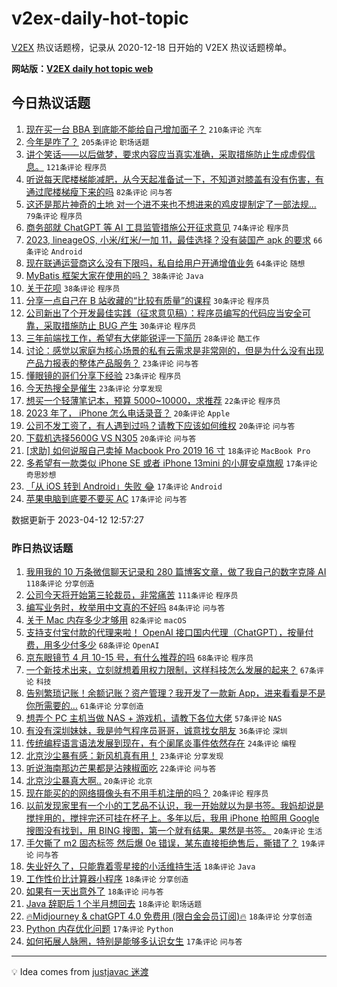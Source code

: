 # v2ex-daily-hot-topic

[V2EX](https://www.v2ex.com/) 热议话题榜，记录从 2020-12-18 日开始的 V2EX 热议话题榜单。

**网站版：[V2EX daily hot topic web](https://boojack.github.io/v2ex-daily-hot-topic-web/)**

## 今日热议话题

<!-- TODAY BEGIN -->

1. [现在买一台 BBA 到底能不能给自己增加面子？](https://www.v2ex.com/t/931791) `210条评论` `汽车`
1. [今年是咋了？](https://www.v2ex.com/t/931938) `205条评论` `职场话题`
1. [讲个笑话——以后做梦，要求内容应当真实准确，采取措施防止生成虚假信息。](https://www.v2ex.com/t/931819) `121条评论` `程序员`
1. [听说每天爬楼梯能减肥，从今天起准备试一下，不知道对膝盖有没有伤害，有通过爬楼梯瘦下来的吗](https://www.v2ex.com/t/931797) `82条评论` `问与答`
1. [这还是那片神奇的土地 对一个进不来也不想进来的鸡皮提制定了一部法规...](https://www.v2ex.com/t/931842) `79条评论` `程序员`
1. [商务部就 ChatGPT 等 AI 工具监管措施公开征求意见](https://www.v2ex.com/t/931898) `74条评论` `程序员`
1. [2023, lineageOS, 小米/红米/一加 11，最佳选择？没有装国产 apk 的要求](https://www.v2ex.com/t/931798) `66条评论` `Android`
1. [现在联通运营商这么没有下限吗，私自给用户开通增值业务](https://www.v2ex.com/t/931795) `64条评论` `随想`
1. [MyBatis 框架大家在使用的吗？](https://www.v2ex.com/t/931976) `38条评论` `Java`
1. [关于花呗](https://www.v2ex.com/t/931880) `38条评论` `程序员`
1. [分享一点自己在 B 站收藏的“比较有质量”的课程](https://www.v2ex.com/t/931949) `30条评论` `程序员`
1. [公司新出了个开发最佳实践（征求意见稿）：程序员编写的代码应当安全可靠，采取措施防止 BUG 产生](https://www.v2ex.com/t/931884) `30条评论` `程序员`
1. [三年前端找工作，希望有大佬能锐评一下简历](https://www.v2ex.com/t/931939) `28条评论` `酷工作`
1. [讨论：感觉以家庭为核心场景的私有云需求是非常刚的，但是为什么没有出现产品力报表的整体产品服务？](https://www.v2ex.com/t/931935) `23条评论` `问与答`
1. [懂眼镜的哥们分享下经验](https://www.v2ex.com/t/931825) `23条评论` `程序员`
1. [今天热搜全是催生](https://www.v2ex.com/t/931855) `23条评论` `分享发现`
1. [想买一个轻薄笔记本，预算 5000~10000，求推荐](https://www.v2ex.com/t/931856) `22条评论` `程序员`
1. [2023 年了， iPhone 怎么电话录音？](https://www.v2ex.com/t/931920) `20条评论` `Apple`
1. [公司不发工资了，有人遇到过吗？请教下应该如何维权](https://www.v2ex.com/t/931882) `20条评论` `问与答`
1. [下载机选择5600G VS N305](https://www.v2ex.com/t/931813) `20条评论` `问与答`
1. [[求助] 如何说服自己卖掉 Macbook Pro 2019 16 寸](https://www.v2ex.com/t/931984) `18条评论` `MacBook Pro`
1. [多希望有一款类似 iPhone SE 或者 iPhone 13mini 的小屏安卓旗舰](https://www.v2ex.com/t/931957) `17条评论` `奇思妙想`
1. [「从 iOS 转到 Android」失败 😂](https://www.v2ex.com/t/931887) `17条评论` `Android`
1. [苹果电脑到底要不要买 AC](https://www.v2ex.com/t/931815) `17条评论` `问与答`

数据更新于 2023-04-12 12:57:27

<!-- TODAY END -->

### 昨日热议话题

<!-- YESTERDAY BEGIN -->

1. [我用我的 10 万条微信聊天记录和 280 篇博客文章，做了我自己的数字克隆 AI](https://www.v2ex.com/t/931521) `118条评论` `分享创造`
1. [公司今天将开始第三轮裁员，非常痛苦](https://www.v2ex.com/t/931451) `111条评论` `程序员`
1. [编写业务时，枚举用中文真的不好吗](https://www.v2ex.com/t/931494) `84条评论` `问与答`
1. [关于 Mac 内存多少才够用](https://www.v2ex.com/t/931465) `82条评论` `macOS`
1. [支持支付宝付款的代理来啦！ OpenAI 接口国内代理（ChatGPT），按量付费，用多少付多少](https://www.v2ex.com/t/931431) `68条评论` `OpenAI`
1. [京东眼镜节 4 月 10-15 号，有什么推荐的吗](https://www.v2ex.com/t/931458) `68条评论` `程序员`
1. [一个新技术出来，立刻就想着用权力限制，这样科技怎么发展的起来？](https://www.v2ex.com/t/931702) `67条评论` `科技`
1. [告别繁琐记账！余额记账？资产管理？我开发了一款新 App，进来看看是不是你所需要的…](https://www.v2ex.com/t/931497) `61条评论` `分享创造`
1. [想弄个 PC 主机当做 NAS + 游戏机，请教下各位大佬](https://www.v2ex.com/t/931447) `57条评论` `NAS`
1. [有没有深圳妹妹，我是帅气程序员哥哥，诚意找女朋友](https://www.v2ex.com/t/931653) `36条评论` `深圳`
1. [传统编程语言语法发展到现在，有个阑尾炎事件依然存在](https://www.v2ex.com/t/931741) `24条评论` `编程`
1. [北京沙尘暴有感：新风机真有用！](https://www.v2ex.com/t/931461) `23条评论` `分享发现`
1. [听说海南那边芒果都是沾辣椒面吃](https://www.v2ex.com/t/931468) `22条评论` `问与答`
1. [北京沙尘暴真大啊..](https://www.v2ex.com/t/931437) `20条评论` `北京`
1. [现在能买的的网络摄像头有不用手机注册的吗？](https://www.v2ex.com/t/931429) `20条评论` `程序员`
1. [以前发现家里有一个小的工艺品不认识，我一开始就以为是书签。我妈却说是搅拌用的，搅拌完还可挂在杯子上。多年以后，我用 iPhone 拍照用 Google 搜图没有找到，用 BING 搜图，第一个就有结果。果然是书签。](https://www.v2ex.com/t/931425) `20条评论` `生活`
1. [手欠撕了 m2 固态标签 然后爆 0e 错误，某东直接拒绝售后，撕错了？](https://www.v2ex.com/t/931684) `19条评论` `问与答`
1. [失业好久了，只能靠着零星接的小活维持生活](https://www.v2ex.com/t/931738) `18条评论` `Java`
1. [工作性价比计算器小程序](https://www.v2ex.com/t/931713) `18条评论` `分享创造`
1. [如果有一天出意外了](https://www.v2ex.com/t/931569) `18条评论` `问与答`
1. [Java 辞职后 1 个半月想回去](https://www.v2ex.com/t/931546) `18条评论` `职场话题`
1. [🔥Midjourney & chatGPT 4.0 免费用 (限白金会员订阅)🔥](https://www.v2ex.com/t/931414) `18条评论` `分享创造`
1. [Python 内存优化问题](https://www.v2ex.com/t/931691) `17条评论` `Python`
1. [如何拓展人脉圈，特别是能够多认识女生](https://www.v2ex.com/t/931664) `17条评论` `问与答`

<!-- YESTERDAY END -->

---

💡 Idea comes from [justjavac 迷渡](https://github.com/justjavac/)
